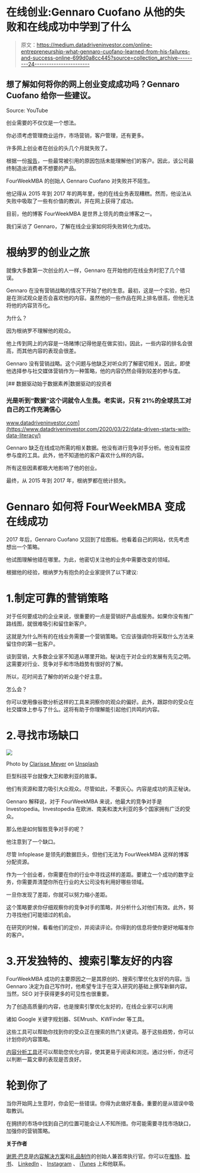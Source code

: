 # 在线创业:Gennaro Cuofano 从他的失败和在线成功中学到了什么

> 原文：<https://medium.datadriveninvestor.com/online-entrepreneurship-what-gennaro-cuofano-learned-from-his-failures-and-success-online-699d0a8cc445?source=collection_archive---------24----------------------->

## 想了解如何将你的网上创业变成成功吗？Gennaro Cuofano 给你一些建议。

Source: YouTube

创业需要的不仅仅是一个想法。

你必须考虑管理商业运作，市场营销，客户管理，还有更多。

许多网上创业者在创业的头几个月就失败了。

根据一份[报告](https://www.cbinsights.com/reports/The-20-Reasons-Startups-Fail.pdf)，一些最常被引用的原因包括未能理解他们的客户。因此，该公司最终制造出消费者不想要的产品。

FourWeekMBA 的创始人 Gennaro Cuofano 对失败并不陌生。

他记得从 2015 年到 2017 年的两年里，他的在线业务表现糟糕。然而，他设法从失败中吸取了一些有价值的教训，并在网上获得了成功。

目前，他的博客 FourWeekMBA 是世界上领先的商业博客之一。

我们采访了 Gennaro，了解在线企业家如何将失败转化为成功。

# 根纳罗的创业之旅

就像大多数第一次创业的人一样，Gennaro 在开始他的在线业务时犯了几个错误。

Gennaro 在没有营销战略的情况下开始了他的生意。最初，这是一个实验，他只是在测试观众是否会喜欢他的内容。虽然他的一些作品在网上排名很高，但他无法将他的内容货币化。

为什么？

因为根纳罗不理解他的观众。

他上传到网上的内容是一场赌博(记得他是在做实验)。因此，一些内容的排名会很高，而其他内容的表现会很差。

Gennaro 没有营销战略。这个问题与他缺乏对听众的了解密切相关。因此，即使他选择参与社交媒体营销作为一种策略，他的内容仍然会得到较差的参与度。

[](https://www.datadriveninvestor.com/2020/03/22/data-driven-starts-with-data-literacy/) [## 数据驱动始于数据素养|数据驱动的投资者

### 光是听到“数据”这个词就令人生畏。老实说，只有 21%的全球员工对自己的工作充满信心

www.datadriveninvestor.com](https://www.datadriveninvestor.com/2020/03/22/data-driven-starts-with-data-literacy/) 

Gennaro 缺乏在线成功所需的相关数据。他没有进行竞争对手分析。他没有监控参与度的工具。此外，他不知道他的客户喜欢什么样的内容。

所有这些因素都极大地影响了他的创业。

最终，从 2015 年到 2017 年，根纳罗都在统计损失。

# Gennaro 如何将 FourWeekMBA 变成在线成功

2017 年后，Gennaro Cuofano 又回到了绘图板。他看着自己的网站，优先考虑想出一个策略。

他试图理解他错在哪里。为此，他密切关注他的业务中需要改变的领域。

根据他的经验，根纳罗为有抱负的企业家提供了以下建议:

# 1.制定可靠的营销策略

对于任何要成功的企业来说，很重要的一点是营销好产品或服务。如果你没有推广路线图，就很难吸引和留住新客户。

这就是为什么所有的在线业务需要一个营销策略。它应该强调你将采取什么方法来留住你的第一批客户。

谈到营销，大多数企业家不知道从哪里开始。秘诀在于对企业的发展有先见之明。这需要对行业、竞争对手和市场趋势有很好的了解。

所以，花时间去了解你的听众是个好主意。

怎么会？

你可以使用像谷歌分析这样的工具来洞察你的观众的偏好。此外，跟踪你的受众在社交媒体上参与了什么。这将有助于你理解能引起他们共鸣的内容。

# 2.寻找市场缺口

![](img/8c23b7a5b8751216a5589d7a8adc5859.png)

Photo by [Clarisse Meyer](https://unsplash.com/@clarissemeyer?utm_source=medium&utm_medium=referral) on [Unsplash](https://unsplash.com?utm_source=medium&utm_medium=referral)

巨型科技平台就像大卫和歌利亚的故事。

他们有资源和潜力吸引大众观众。尽管如此，不要灰心。内容是成功的真正秘诀。

Gennaro 解释说，对于 FourWeekMBA 来说，他最大的竞争对手是 Investopedia。Investopedia 在欧洲、南美和澳大利亚的多个国家拥有广泛的受众。

那么他是如何智胜竞争对手的呢？

他注意到了一个缺口。

尽管 Infoplease 是领先的数据巨头，但他们无法为 FourWeekMBA 这样的博客分配资源。

作为一个创业者，你需要在你的行业中寻找这样的差距。要建立一个成功的数字业务，你需要弄清楚你所在行业的大公司没有利用好哪些领域。

一旦你发现了差距，你就可以努力缩小差距。

这个策略要求你仔细观察你的竞争对手的策略，并分析什么对他们有效。此外，努力寻找他们可能错过的机会。

在研究的时候，看看他们的定价，并阅读评论。你得到的信息将使你更好地瞄准你的客户。

# 3.开发独特的、搜索引擎友好的内容

FourWeekMBA 成功的主要原因之一是其原创的、搜索引擎优化友好的内容。当 Gennaro 决定为自己写作时，他希望专注于在深入研究的基础上撰写新鲜内容。当然，SEO 对于获得更多的可见性也很重要。

为了创造高质量的内容，也是搜索引擎优化友好的，在线企业家可以利用

诸如 Google 关键字规划器、SEMrush、KWFinder 等工具。

这些工具可以帮助你找到你的受众正在搜索的热门关键词。基于这些趋势，你可以计划你的内容策略。

[内容分析工具](https://shanebarker.com/blog/content-analytics-tools/)还可以帮助您优化内容，使其更易于阅读和浏览。通过分析，你还可以判断一篇文章的表现是否良好。

# 轮到你了

当你开始网上生意时，你会犯一些错误。你得为此做好准备。重要的是从错误中吸取教训。

在拥挤的市场中找到自己的位置可能会让人不知所措。你可能需要寻找市场缺口，加强你的营销策略。

**关于作者**

[谢恩·巴克](https://shanebarker.com/)是[内容解决方案](https://contentsolutions.io/)和[礼品制作](http://gifographics.co/)的创始人兼首席执行官。你可以在[推特](https://twitter.com/shane_barker)、[脸书](https://www.facebook.com/ShaneBarkerConsultant/)、 [LinkedIn](https://www.linkedin.com/in/shanebarker/) 、 [Instagram](https://www.instagram.com/shanebarker/) 、 [iTunes](https://podcasts.apple.com/us/podcast/shane-barkers-marketing-madness-podcast/id1472142690) 上和他联系。